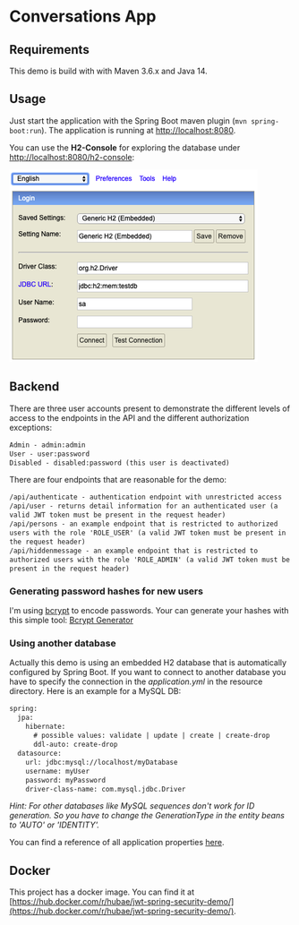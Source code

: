# Conversations App

## Requirements
This demo is build with with Maven 3.6.x and Java 14.

## Usage
Just start the application with the Spring Boot maven plugin (`mvn spring-boot:run`). The application is
running at [http://localhost:8080](http://localhost:8080).

You can use the **H2-Console** for exploring the database under [http://localhost:8080/h2-console](http://localhost:8080/h2-console):

![Screenshot from h2-console login](etc/screenshot-h2-console-login.png?raw=true "Screenshot H2-Console login")

## Backend
There are three user accounts present to demonstrate the different levels of access to the endpoints in
the API and the different authorization exceptions:
```
Admin - admin:admin
User - user:password
Disabled - disabled:password (this user is deactivated)
```

There are four endpoints that are reasonable for the demo:
```
/api/authenticate - authentication endpoint with unrestricted access
/api/user - returns detail information for an authenticated user (a valid JWT token must be present in the request header)
/api/persons - an example endpoint that is restricted to authorized users with the role 'ROLE_USER' (a valid JWT token must be present in the request header)
/api/hiddenmessage - an example endpoint that is restricted to authorized users with the role 'ROLE_ADMIN' (a valid JWT token must be present in the request header)
```

### Generating password hashes for new users

I'm using [bcrypt](https://en.wikipedia.org/wiki/Bcrypt) to encode passwords. Your can generate your hashes with this simple 
tool: [Bcrypt Generator](https://www.bcrypt-generator.com)

### Using another database

Actually this demo is using an embedded H2 database that is automatically configured by Spring Boot. If you want to connect 
to another database you have to specify the connection in the *application.yml* in the resource directory. Here is an example for a MySQL DB:

```
spring:
  jpa:
    hibernate:
      # possible values: validate | update | create | create-drop
      ddl-auto: create-drop
  datasource:
    url: jdbc:mysql://localhost/myDatabase
    username: myUser
    password: myPassword
    driver-class-name: com.mysql.jdbc.Driver
```

*Hint: For other databases like MySQL sequences don't work for ID generation. So you have to change the GenerationType in the entity beans to 'AUTO' or 'IDENTITY'.*

You can find a reference of all application properties [here](http://docs.spring.io/spring-boot/docs/current/reference/html/common-application-properties.html).

## Docker
This project has a docker image. You can find it at [https://hub.docker.com/r/hubae/jwt-spring-security-demo/](https://hub.docker.com/r/hubae/jwt-spring-security-demo/).
